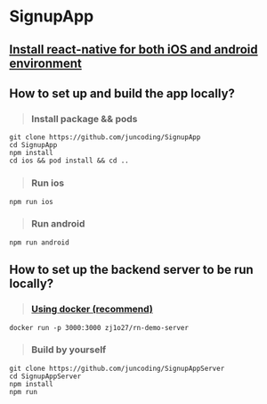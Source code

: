 # SignupApp

## [Install react-native for both iOS and android environment](https://reactnative.dev/docs/environment-setup)

## How to set up and build the app locally? 

>### Install package && pods 
```
git clone https://github.com/juncoding/SignupApp
cd SignupApp
npm install
cd ios && pod install && cd ..
```

>### Run ios 
```
npm run ios
```
>### Run android
```
npm run android
```
## How to set up the backend server to be run locally? 

>### [Using docker (recommend)](https://docs.docker.com/engine/install/) 
```
docker run -p 3000:3000 zj1o27/rn-demo-server
```

>### Build by yourself 
```
git clone https://github.com/juncoding/SignupAppServer
cd SignupAppServer
npm install
npm run
```
